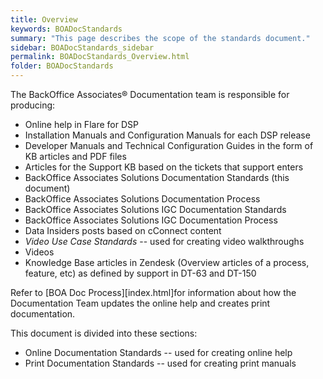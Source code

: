 ```yaml
---
title: Overview
keywords: BOADocStandards
summary: "This page describes the scope of the standards document."
sidebar: BOADocStandards_sidebar
permalink: BOADocStandards_Overview.html
folder: BOADocStandards
---
```


The BackOffice Associates® Documentation team is responsible for producing:

-   Online help in Flare for DSP
-   Installation Manuals and Configuration Manuals for each DSP release
-   Developer Manuals and Technical Configuration Guides in the form of KB articles and PDF files
-   Articles for the Support KB based on the tickets that support enters
-   BackOffice Associates Solutions Documentation Standards (this document)
-   BackOffice Associates Solutions Documentation Process
-   BackOffice Associates Solutions IGC Documentation Standards
-   BackOffice Associates Solutions IGC Documentation Process
-   Data Insiders posts based on cConnect content
-   *Video Use Case Standards* -- used for creating video walkthroughs
-   Videos
-   Knowledge Base articles in Zendesk (Overview articles of a process, feature, etc) as defined by support in DT-63 and DT-150

Refer to [BOA Doc Process][index.html]for information about how the Documentation Team updates the online help and creates print documentation.

This document is divided into these sections:

-   Online Documentation Standards -- used for creating online help
-   Print Documentation Standards -- used for creating print manuals
